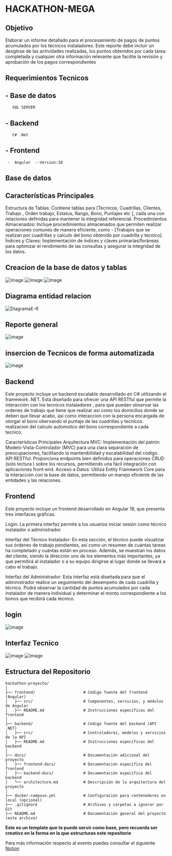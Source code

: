 

# HACKATHON-MEGA 

## Objetivo

 Elaborar un informe detallado para el procesamiento de pagos de puntos acumulados por los técnicos instaladores. Este reporte debe incluir un desglose de las actividades realizadas, los puntos obtenidos por cada 
 tarea completada y cualquier otra información relevante que facilite la revisión y aprobación de los pagos correspondientes

## Requerimientos Tecnicos 
   ## - Base de datos 
       SQL SERVER 
   ## -  Backend
       C# .Net
  ## - Frontend
     -  Angular  --Version:18


## Base de datos
## Características Principales
Estructura de Tablas: Contiene tablas para  [Tecnicos, Cuadrillas, Clientes, Trabajo , Orden trabajo, Estatus, Rango, Bono, Puntajes etc ], cada una con relaciones definidas para mantener la integridad referencial.
Procedimientos Almacenados: Incluye procedimientos almacenados que permiten realizar operaciones comunes de manera eficiente, como - [Trabajos que se realizan por cuadrillas y  calculo del bono obtenido por cuadrilla y tecnico].
Índices y Claves: Implementación de índices y claves primarias/foráneas para optimizar el rendimiento de las consultas y asegurar la integridad de los datos.

## Creacion de la base de datos y tablas 
![image](https://github.com/user-attachments/assets/ffa230aa-cae2-4fca-bfe3-8bd11b6425f2)
![image](https://github.com/user-attachments/assets/8c2dca3b-221c-4164-ace1-1adc88f7712c)
![image](https://github.com/user-attachments/assets/5006f723-0fd6-4bda-80ed-4400da769a74)



## Diagrama entidad relacion 
   ![DiagramaE-R](https://github.com/user-attachments/assets/fecf3984-ace9-4941-975b-abe4c1f8b77c)

## Reporte general 
![image](https://github.com/user-attachments/assets/23fd90ec-c893-4e77-a596-157e6d659ea9)

## insercion de  Tecnicos de forma automatizada 
![image](https://github.com/user-attachments/assets/bc7765c4-6e81-45dc-bb77-8303b7cefbe5)


## Backend
Este proyecto incluye un backend escalable desarrollado en C# utilizando el framework .NET. Está diseñado para ofrecer una API RESTful que permite la interacción  con los tecnicos instaladores , para que puedan observar las ordenes de trabajo que tiene que realizar asi como los domicilios donde se deben que llevar acabo, asi como interaccion con la persona encargada de otorgar el bono obervando el puntaje de las cuadrillas y tecnicos. realizacion del calculo automotico del bono correspondiente a cada tecnico.

Características Principales
Arquitectura MVC: Implementación del patrón Modelo-Vista-Controlador (MVC) para una clara separación de preocupaciones, facilitando la mantenibilidad y escalabilidad del código.
API RESTful: Proporciona endpoints bien definidos para operaciones CRUD (solo lectura ) sobre los recursos, permitiendo una fácil integración con aplicaciones front-end.
Acceso a Datos: Utiliza Entity Framework Core para la interacción con la base de datos, permitiendo un manejo eficiente de las entidades y las relaciones.

## Frontend
Este proyecto incluye un frontend desarrollado en Angular 18, que presenta tres interfaces gráficas.

Login: La primera interfaz permite a los usuarios iniciar sesión como técnico instalador o administrador.

Interfaz del Técnico Instalador: En esta sección, el técnico puede visualizar sus órdenes de trabajo pendientes, así como un resumen de cuántas tareas ha completado y cuántas están en proceso. Además, se muestran los datos del cliente, siendo la dirección uno de los elementos más importantes, ya que permitirá al instalador o a su equipo dirigirse al lugar donde se llevará a cabo el trabajo.

Interfaz del Administrador: Esta interfaz está diseñada para que el administrador realice un seguimiento del desempeño de cada cuadrilla y técnico. Podrá observar la cantidad de puntos acumulados por cada instalador de manera individual y determinar el monto correspondiente a los bonos que recibirá cada técnico.

## login
![image](https://github.com/user-attachments/assets/72c1515d-c32d-4d2c-a38b-1342fe13272c)

## Interfaz Tecnico 
![image](https://github.com/user-attachments/assets/027f7d72-8fe2-40f5-b366-c14a828af7f5)
![image](https://github.com/user-attachments/assets/4e86e5d7-d213-405f-a178-982e06fe38d7)








  












## Estructura del Repositorio

```plaintext
hackathon-proyecto/
│
├── frontend/                     # Código fuente del frontend (Angular)
│   ├── src/                      # Componentes, servicios, y módulos de Angular
│   ├── README.md                 # Instrucciones específicas del frontend
│
├── backend/                      # Código fuente del backend (API .NET)
│   ├── src/                      # Controladores, modelos y servicios de la API
│   ├── README.md                 # Instrucciones específicas del backend
│
├── docs/                         # Documentación adicional del proyecto
│   ├── frontend-docs/            # Documentación específica del frontend
│   ├── backend-docs/             # Documentación específica del backend
│   └── architecture.md           # Descripción de la arquitectura del proyecto
│
├── docker-compose.yml            # Configuración para contenedores en local (opcional)
├── .gitignore                    # Archivos y carpetas a ignorar por Git
├── README.md                     # Documentación general del proyecto (este archivo)
```

**Este es un template que te puede servir como base, pero recuerda ser creativx en la forma en la que estructuras este repositorio**

Para más información respecto al evento puedes consultar el siguiente [Notion](https://puzzle-basement-211.notion.site/Hackathon-Semillero-de-talento-Mega-a2a776b0c9394b579341b28033e4f18b)
